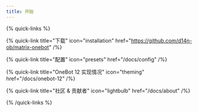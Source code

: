 ```yaml
---
title: 开始
---
```


{% quick-links %}


{% quick-link title="下载" icon="installation" href="https://github.com/d14n-ob/matrix-onebot" /%}

{% quick-link title="配置" icon="presets" href="/docs/config" /%}

{% quick-link title="OneBot 12 实现情况" icon="theming" href="/docs/onebot-12" /%}

{% quick-link title="社区 & 贡献者" icon="lightbulb" href="/docs/about" /%}


{% /quick-links %}
